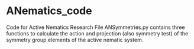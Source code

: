 # ANematics_code
Code for Active Nematics Research
File ANSymmetries.py contains three functions to calculate the action and projection (also symmetry test) of the symmetry group elements of the active nematic system. 
